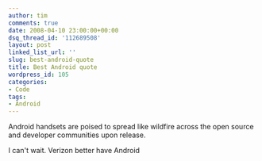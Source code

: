 ```yaml
---
author: tim
comments: true
date: 2008-04-10 23:00:00+00:00
dsq_thread_id: '112689508'
layout: post
linked_list_url: ''
slug: best-android-quote
title: Best Android quote
wordpress_id: 105
categories:
- Code
tags:
- Android
---
```


Android handsets are poised to spread like wildfire across the open source and
developer communities upon release.  
  
I can't wait. Verizon better have Android

